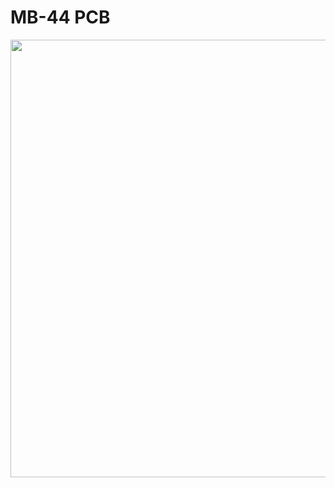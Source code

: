 # MB-44 PCB
 
 <img src="https://github.com/melonbred/open-source-projects/blob/main/keyboards/mb44/images/mb44_pcb.png?raw=true)" width="700px" />

